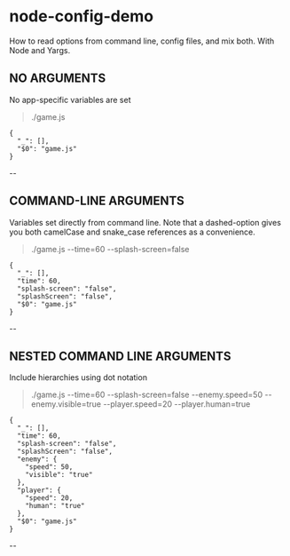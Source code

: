 # node-config-demo
How to read options from command line, config files, and mix both. With Node and Yargs.
## NO ARGUMENTS
No app-specific variables are set

> ./game.js 

```
{
  "_": [],
  "$0": "game.js"
}
```

--
## COMMAND-LINE ARGUMENTS
Variables set directly from command line. Note that a dashed-option gives you both camelCase and snake_case references as a convenience.

> ./game.js --time=60 --splash-screen=false

```
{
  "_": [],
  "time": 60,
  "splash-screen": "false",
  "splashScreen": "false",
  "$0": "game.js"
}
```

--
## NESTED COMMAND LINE ARGUMENTS
Include hierarchies using dot notation

> ./game.js --time=60 --splash-screen=false --enemy.speed=50 --enemy.visible=true --player.speed=20 --player.human=true

```
{
  "_": [],
  "time": 60,
  "splash-screen": "false",
  "splashScreen": "false",
  "enemy": {
    "speed": 50,
    "visible": "true"
  },
  "player": {
    "speed": 20,
    "human": "true"
  },
  "$0": "game.js"
}
```

--
